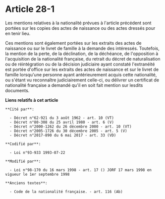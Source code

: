 # Article 28-1

Les mentions relatives à la nationalité prévues à l'article précédent sont portées sur les copies des actes de naissance ou
des actes dressés pour en tenir lieu.

Ces mentions sont également portées sur les extraits des actes de naissance ou sur le livret de famille à la demande des
intéressés. Toutefois, la mention de la perte, de la déclination, de la déchéance, de l'opposition à l'acquisition de la
nationalité française, du retrait du décret de naturalisation ou de réintégration ou de la décision judiciaire ayant constaté
l'extranéité est portée d'office sur les extraits des actes de naissance et sur le livret de famille lorsqu'une personne
ayant antérieurement acquis cette nationalité, ou s'étant vu reconnaître judiciairement celle-ci, ou délivrer un certificat
de nationalité française a demandé qu'il en soit fait mention sur lesdits documents.

**Liens relatifs à cet article**

	**Cité par**:

	  - Décret n°62-921 du 3 août 1962 - art. 10 (VT)
	  - Décret n°80-308 du 25 avril 1980 - art. 6 (V)
	  - Décret n°2000-1262 du 26 décembre 2000 - art. 10 (VT)
	  - Décret n°2005-1726 du 30 décembre 2005 - art. 5 (V)
	  - Décret n°2017-890 du 6 mai 2017 - art. 33 (VD)

	**Codifié par**:

	  - Loi n°93-933 1993-07-22

	**Modifié par**:

	  - Loi n°98-170 du 16 mars 1998 - art. 17 () JORF 17 mars 1998 en vigueur le 1er septembre 1998

	**Anciens textes**:

	  - Code de la nationalité française. - art. 116 (Ab)
